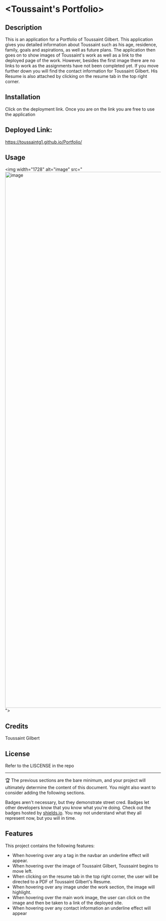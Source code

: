 # <Toussaint's Portfolio>

## Description

This is an application for a Portfolio of Toussaint Gilbert. 
This application gives you detailed information about Toussaint
such as his age, residence, family, goals and aspirations, as well 
as future plans. The application then goes on to show images of 
Toussaint's work as well as a link to the deployed page of the work.
However, besides the first image there are no links to work as the
assignments have not been completed yet. If you move further down
you will find the contact information for Toussaint Gilbert.
His Resume is also attached by clicking on the resume tab in the 
top right corner.



## Installation

Click on the deployment link.
Once you are on the link you are free to use the application

## Deployed Link: 

https://toussaintg1.github.io/Portfolio/

## Usage

<img width="1728" alt="image" src="<img width="1728" alt="image" src="https://github.com/ToussaintG1/Portfolio/assets/133610903/7735116f-38a1-47a1-b534-5b2d3c3c86e1">
">



## Credits

Toussaint Gilbert

## License

Refer to the LISCENSE in the repo

---

🏆 The previous sections are the bare minimum, and your project will ultimately determine the content of this document. You might also want to consider adding the following sections.


Badges aren't necessary, but they demonstrate street cred. Badges let other developers know that you know what you're doing. Check out the badges hosted by [shields.io](https://shields.io/). You may not understand what they all represent now, but you will in time.

## Features

This project contains the following features:
 
- When hovering over any a tag in the navbar an underline effect 
will appear.
- When hovering over the image of Toussaint Gilbert, Toussaint begins
to move left.
- When clicking on the resume tab in the top right corner, the user will
be directed to a PDF of Toussaint Gilbert's Resume.
- When hovering over any image under the work section, the image will highlight.
- When hovering over the main work image, the user can click on the image and then
be taken to a link of the deployed site.
- When hovering over any contact information an underline effect will appear



